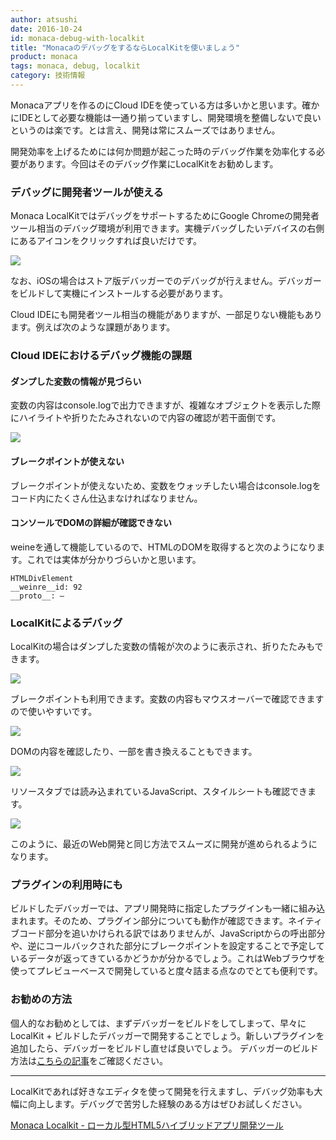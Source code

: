 ```yaml
---
author: atsushi
date: 2016-10-24
id: monaca-debug-with-localkit
title: "MonacaのデバッグをするならLocalKitを使いましょう"
product: monaca
tags: monaca, debug, localkit
category: 技術情報
---
```


Monacaアプリを作るのにCloud IDEを使っている方は多いかと思います。確かにIDEとして必要な機能は一通り揃っていますし、開発環境を整備しないで良いというのは楽です。とは言え、開発は常にスムーズではありません。

開発効率を上げるためには何か問題が起こった時のデバッグ作業を効率化する必要があります。今回はそのデバッグ作業にLocalKitをお勧めします。

### デバッグに開発者ツールが使える

Monaca LocalKitではデバッグをサポートするためにGoogle Chromeの開発者ツール相当のデバッグ環境が利用できます。実機デバッグしたいデバイスの右側にあるアイコンをクリックすれば良いだけです。

![](/blog/content/images/2016/Sep/monaca-localkit-debug-5.png)

なお、iOSの場合はストア版デバッガーでのデバッグが行えません。デバッガーをビルドして実機にインストールする必要があります。

Cloud IDEにも開発者ツール相当の機能がありますが、一部足りない機能もあります。例えば次のような課題があります。

### Cloud IDEにおけるデバッグ機能の課題

#### ダンプした変数の情報が見づらい

変数の内容はconsole.logで出力できますが、複雑なオブジェクトを表示した際にハイライトや折りたたみされないので内容の確認が若干面倒です。

![](/blog/content/images/2016/Sep/monaca-localkit-debug-2.png)

#### ブレークポイントが使えない
ブレークポイントが使えないため、変数をウォッチしたい場合はconsole.logをコード内にたくさん仕込まなければなりません。

#### コンソールでDOMの詳細が確認できない

weineを通して機能しているので、HTMLのDOMを取得すると次のようになります。これでは実体が分かりづらいかと思います。

```
HTMLDivElement
__weinre__id: 92
__proto__: —
```

### LocalKitによるデバッグ

LocalKitの場合はダンプした変数の情報が次のように表示され、折りたたみもできます。

![](/blog/content/images/2016/Sep/monaca-localkit-debug-3.png)

ブレークポイントも利用できます。変数の内容もマウスオーバーで確認できますので使いやすいです。

![](/blog/content/images/2016/Sep/monaca-localkit-debug-6.png)

DOMの内容を確認したり、一部を書き換えることもできます。

![](/blog/content/images/2016/Sep/monaca-localkit-debug-7.png)

リソースタブでは読み込まれているJavaScript、スタイルシートも確認できます。

![](/blog/content/images/2016/Sep/monaca-localkit-debug-1.png)

このように、最近のWeb開発と同じ方法でスムーズに開発が進められるようになります。

### プラグインの利用時にも

ビルドしたデバッガーでは、アプリ開発時に指定したプラグインも一緒に組み込まれます。そのため、プラグイン部分についても動作が確認できます。ネイティブコード部分を追いかけられる訳ではありませんが、JavaScriptからの呼出部分や、逆にコールバックされた部分にブレークポイントを設定することで予定しているデータが返ってきているかどうかが分かるでしょう。これはWebブラウザを使ってプレビューベースで開発していると度々詰まる点なのでとても便利です。

### お勧めの方法

個人的なお勧めとしては、まずデバッガーをビルドをしてしまって、早々にLocalKit + ビルドしたデバッガーで開発することでしょう。新しいプラグインを追加したら、デバッガーをビルドし直せば良いでしょう。
デバッガーのビルド方法は[こちらの記事](http://blog.asial.co.jp/1444)をご確認ください。

----

LocalKitであれば好きなエディタを使って開発を行えますし、デバッグ効率も大幅に向上します。デバッグで苦労した経験のある方はぜひお試しください。

[Monaca Localkit - ローカル型HTML5ハイブリッドアプリ開発ツール](https://ja.monaca.io/localkit.html)
